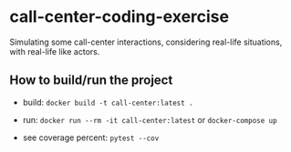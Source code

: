 # call-center-coding-exercise
Simulating some call-center interactions, considering real-life situations, with real-life like actors.



## How to build/run the project
 - build: `docker build -t call-center:latest .`
 - run: `docker run --rm -it call-center:latest` or `docker-compose up`

- see coverage percent: `pytest --cov`